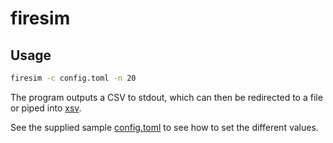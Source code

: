 # firesim

## Usage

```sh
firesim -c config.toml -n 20
```

The program outputs a CSV to stdout, which can then be redirected to a file or
piped into [xsv](https://github.com/BurntSushi/xsv).

See the supplied sample [config.toml](config.toml) to see how to set the
different values.

